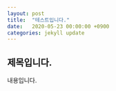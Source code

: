 ```yaml
---
layout: post
title:  "테스트입니다."
date:   2020-05-23 00:00:00 +0900
categories: jekyll update
---
```

## 제목입니다.
내용입니다.
